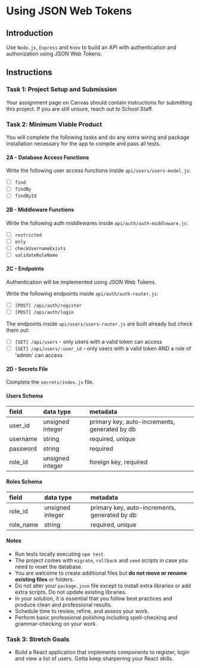 # Using JSON Web Tokens

## Introduction

Use `Node.js`, `Express` and `Knex` to build an API with authentication and authorization using JSON Web Tokens.

## Instructions

### Task 1: Project Setup and Submission

Your assignment page on Canvas should contain instructions for submitting this project. If you are still unsure, reach out to School Staff.

<!--
// ------------------------------ DONE ABOVE THIS LINE ------------------------------ //
-->

### Task 2: Minimum Viable Product

You will complete the following tasks and do any extra wiring and package installation necessary for the app to compile and pass all tests.

#### 2A - Database Access Functions

Write the following user access functions inside `api/users/users-model.js`:

- [ ] `find`
- [ ] `findBy`
- [ ] `findById`

#### 2B - Middleware Functions

Write the following auth middlewares inside `api/auth/auth-middleware.js`:

- [ ] `restricted`
- [ ] `only`
- [ ] `checkUsernameExists`
- [ ] `validateRoleName`

#### 2C - Endpoints

Authentication will be implemented using JSON Web Tokens.

Write the following endpoints inside `api/auth/auth-router.js`:

- [ ] `[POST] /api/auth/register`
- [ ] `[POST] /api/auth/login`

The endpoints inside `api/users/users-router.js` are built already but check them out:

- [ ] `[GET] /api/users` - only users with a valid token can access
- [ ] `[GET] /api/users/:user_id` - only users with a valid token AND a role of 'admin' can access

#### 2D - Secrets File

Complete the `secrets/index.js` file.

#### Users Schema

| field    | data type        | metadata                                      |
| :------- | :--------------- | :-------------------------------------------- |
| user_id  | unsigned integer | primary key, auto-increments, generated by db |
| username | string           | required, unique                              |
| password | string           | required                                      |
| role_id  | unsigned integer | foreign key, required                         |

#### Roles Schema

| field     | data type        | metadata                                      |
| :-------- | :--------------- | :-------------------------------------------- |
| role_id   | unsigned integer | primary key, auto-increments, generated by db |
| role_name | string           | required, unique                              |

#### Notes

- Run tests locally executing `npm test`.
- The project comes with `migrate`, `rollback` and `seed` scripts in case you need to reset the database.
- You are welcome to create additional files but **do not move or rename existing files** or folders.
- Do not alter your `package.json` file except to install extra libraries or add extra scripts. Do not update existing libraries.
- In your solution, it is essential that you follow best practices and produce clean and professional results.
- Schedule time to review, refine, and assess your work.
- Perform basic professional polishing including spell-checking and grammar-checking on your work.

### Task 3: Stretch Goals

- Build a React application that implements components to register, login and view a list of users. Gotta keep sharpening your React skills.
<!--

# Tests

## Sanity check (6 ms)

    [x] [0] server.js

## [POST] /api/auth/login

    [x] [1] responds with the correct message on valid credentials (753 ms)
    [x] [2] responds with the correct status and message on invalid credentials (758 ms)
    [x] [3] responds with a token with correct { subject, username, role_name, exp, iat } (763 ms)

## [POST] /api/auth/register

    [x] [4] creates a new user in the database when client does not provide role_name (760 ms)
    [x] [5] creates a new user with role_id 3 (the default role) when client does not provide role_name (762 ms)
    [x] [6] creates a new user with role_id 2 (existing role instructor) when client provides role_name instructor (762 ms)
    [x] [7] creates a new user with a brand new role_id when client provides a role_name that does not exist yet (761 ms)
    [x] [8] saves the user with a bcrypted password instead of plain text (761 ms)
    [ ] [9] responds with the correct user (when omitting role_name from the request) (768 ms)
    [x] [10] responds with the correct user (when choosing an existing role_name) (766 ms)
    [x] [11] responds with the correct user (when choosing a valid role_name not in db) (762 ms)
    [x] [12] leading and trailing whitespace is trimmed from the role_id (763 ms)
    [ ] [13] leading and trailing whitespace is trimmed from the role_id before validating (764 ms)
    [x] [14] responds with proper status and message on role_name over 32 chars after trimming (763 ms)
    [ ] [15] responds with proper status and message if a client tries to register as an admin (763 ms)
    [ ] [16] responds with proper status on success (763 ms)

## [GET] /api/users

    [x] [17] requests without a token are bounced with proper status and message (761 ms)
    [x] [18] requests with an invalid token are bounced with proper status and message (762 ms)
    [x] [19] requests with a valid token obtain a list of users (761 ms)

## [GET] /api/users/:user_id

    [x] [20] requests with a token with role_name admin obtain the user details (762 ms)
    [ ] [21] requests with a token with a role_name that is not admin are bounced with proper status and message (761 ms) -->

